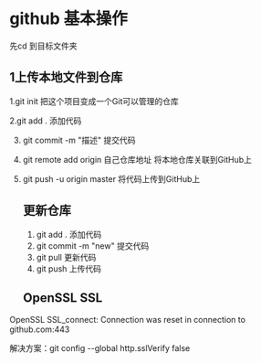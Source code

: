 # github 基本操作

先cd 到目标文件夹

## 1上传本地文件到仓库

  1.git init  把这个项目变成一个Git可以管理的仓库

   2.git add .   添加代码

3. git commit -m "描述"   提交代码

4. git remote add origin 自己仓库地址     将本地仓库关联到GitHub上

5. git push -u origin master    将代码上传到GitHub上

   ## 更新仓库

   1. git add .  添加代码
   2. git commit -m "new"   提交代码
   3. git pull  更新代码
   4. git push  上传代码

   ## OpenSSL SSL
   

OpenSSL SSL_connect: Connection was reset in connection to github.com:443

   解决方案：git config --global http.sslVerify false

   